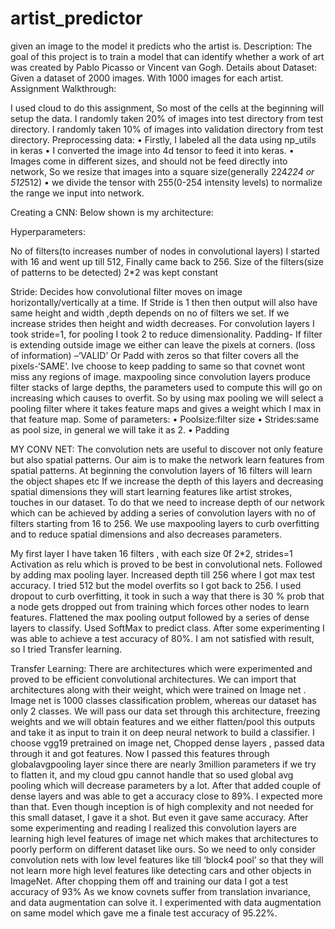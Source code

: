 # artist_predictor
given an image to the model it predicts who the artist is.
Description:
The goal of this project is to train a model that can identify whether a work of art was created by Pablo Picasso or Vincent van Gogh. 
Details about Dataset:
Given a dataset of 2000 images.
With 1000 images for each artist.
Assignment Walkthrough:

I used cloud to do this assignment,
So most of the cells at the beginning will setup the data.
I randomly taken 20% of images into test directory from test directory.
I randomly taken 10% of images into validation directory from test directory.
Preprocessing data:
•	Firstly, I labeled all the data using np_utils in keras
•	I converted the image into 4d tensor to feed it into keras.
•	Images come in different sizes, and should not be feed directly into network, So we resize that images into a square size(generally 224*224 or 512*512)
•	we divide the tensor with 255(0-254 intensity levels) to normalize the range we input into network.






Creating a CNN:
Below shown is my architecture:
 
Hyperparameters:

No  of  filters(to increases number of nodes in convolutional layers)
I started with 16 and went up till 512,
Finally came back to 256.
Size of the filters(size of patterns to be detected)
2*2 was kept constant

Stride:
Decides how convolutional filter moves on image horizontally/vertically at a time.
If Stride is 1 then then output will also have same height and width
,depth depends on no of filters we set.
If we increase strides then height and width decreases.
For convolution layers I took stride=1, for pooling I took 2 to reduce dimensionality. 
Padding-
If filter is extending outside image we either can leave the pixels at corners.
(loss of information) –‘VALID’
Or 
Padd with zeros so that filter covers all the pixels-‘SAME’.
Ive choose to keep padding to same so that covnet wont miss any regions of image.
maxpooling
since convolution layers produce filter stacks of large depths, the parameters used to compute this will go on increasing which causes to overfit.
So by using max pooling we will select a pooling filter where it takes feature maps and gives a weight which I max in that feature map.
Some of parameters:
•	Poolsize:filter size
•	Strides:same as pool size, in general we will take it as 2.
•	Padding



MY CONV NET:
The convolution nets are useful to discover not only feature but also spatial patterns.
Our aim is to make the network learn features from spatial patterns.
At beginning the convolution layers of 16 filters will learn the object shapes etc
If we increase the depth of this layers and decreasing spatial dimensions they will start learning features like artist strokes, touches in our dataset.
To do that we need to increase depth of our network which can be achieved by adding a series of convolution layers with no of filters starting from 16 to 256.
We use maxpooling layers to curb overfitting and to reduce spatial dimensions and also decreases parameters.

My first layer I have taken 16 filters , with each size 0f 2*2, strides=1
Activation as relu which is proved to be best in convolutional nets.
Followed by adding max pooling layer.
Increased depth till 256 where I got max test accuracy.
I tried 512 but the model overfits so I got back to 256.
I used dropout to curb overfitting, it took in such a way that there is 30 % prob that a node gets dropped out from training which forces other nodes to learn features.
Flattened the max pooling output followed by a series of dense layers to classify.
Used SoftMax to predict class.
After some experimenting I was able to achieve a test accuracy of 80%. 
I am not satisfied with result, so I tried Transfer learning.


Transfer Learning:
There are architectures which were experimented and proved to be efficient convolutional architectures.
We can import that architectures along with their weight, which were trained on 
Image net .
Image net is 1000 classes classification problem, whereas our dataset has only 2 classes.
We will pass our data set through this architecture, freezing weights and we will obtain features and we either flatten/pool this outputs and take it as input to  train it on deep neural network to build a classifier.
I choose vgg19 pretrained on image net,
Chopped dense layers , passed data through it and got features.
Now I passed this features through globalavgpooling layer since there are nearly 3million parameters if we try to flatten it, and my cloud gpu cannot handle that so used global avg pooling which will decrease parameters by a lot.
After that added couple of dense layers and was able to get a accuracy close to 89%.
I expected more than that.
Even though inception is of high complexity and not needed for this small dataset, I gave it a shot.
But even it gave same accuracy.
After some experimenting and reading I realized this convolution layers are learning high level features of image net which makes that architectures to poorly perform on different dataset like ours.
So we need to only consider convolution nets with low level features like till ‘block4 pool’ so that they will not learn more high level features like detecting cars and other objects in ImageNet.
After chopping them off and training our data I got a test accuracy of 93%
As we know covnets suffer from translation invariance, and data augmentation can solve it.
I experimented with data augmentation on same model which gave me a finale test accuracy of 95.22%.
